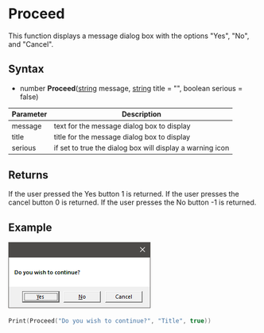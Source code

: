 # Proceed

This function displays a message dialog box with the options "Yes", "No", and "Cancel".

## Syntax

- number **Proceed**([string](https://www.lua.org/manual/5.4/manual.html#6.4) message, [string](https://www.lua.org/manual/5.4/manual.html#6.4) title = "", boolean serious = false)

| Parameter | Description |
| --- | --- |
| message | text for the message dialog box to display |
| title | title for the message dialog box to display |
| serious | if set to true the dialog box will display a warning icon |

## Returns

If the user pressed the Yes button 1 is returned. If the user presses the cancel button 0 is returned. If the user presses the No button -1 is returned.

## Example

![](https://github.com/Leadwerks/Documentation/raw/master/Images/Proceed.png)

```lua
Print(Proceed("Do you wish to continue?", "Title", true))
```
